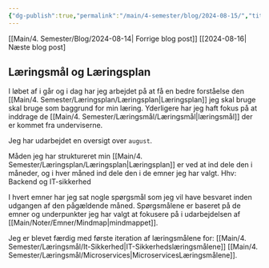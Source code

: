 ```yaml
---
{"dg-publish":true,"permalink":"/main/4-semester/blog/2024-08-15/","title":"Tors d. 15. Aug","created":"2024-08-16T08:26:26.197+02:00"}
---
```



[[Main/4. Semester/Blog/2024-08-14\| Forrige blog post]]
[[2024-08-16| Næste blog post]

## Læringsmål og Læringsplan

I løbet af i går og i dag har jeg arbejdet på at få en bedre forståelse den
[[Main/4. Semester/Læringsplan/Læringsplan\|Læringsplan]] jeg skal bruge skal bruge som baggrund for min læring.
Yderligere har jeg haft fokus på at inddrage de [[Main/4. Semester/Læringsmål/Læringsmål\|læringsmål]] der er kommet fra
underviserne.

Jeg har udarbejdet en oversigt over `august`.

Måden jeg har struktureret min [[Main/4. Semester/Læringsplan/Læringsplan\|Læringsplan]] er ved at ind dele
den i måneder, og i hver måned ind dele den i de emner jeg har valgt.
Hhv:  Backend og IT-sikkerhed

I hvert emner har jeg sat nogle spørgsmål som jeg vil have besvaret inden
udgangen af den pågældende måned.
Spørgsmålene er baseret på de emner og underpunkter jeg har valgt at fokusere
på i udarbejdelsen af [[Main/Noter/Emner/Mindmap\|mindmappet]].

Jeg er blevet færdig med første iteration af læringsmålene for:
[[Main/4. Semester/Læringsmål/It-Sikkerhed\|IT-Sikkerhedslæringsmålene]]
[[Main/4. Semester/Læringsmål/Microservices\|MicroservicesLæringsmålene]].
